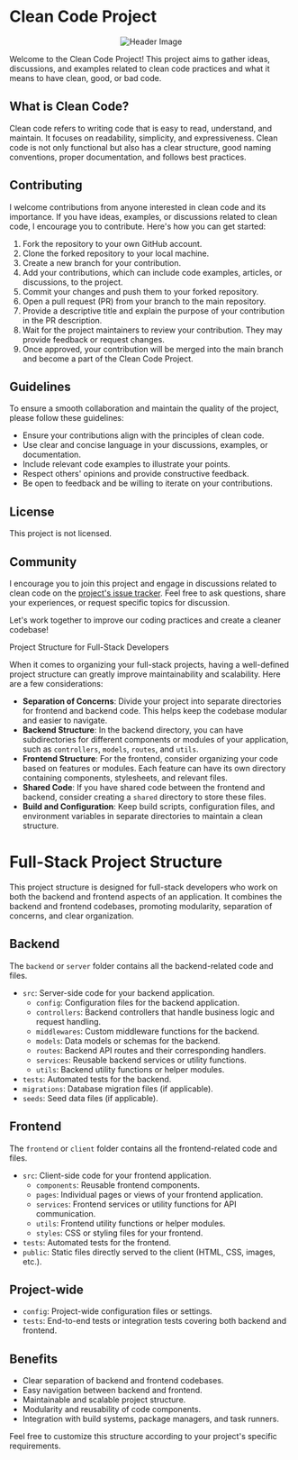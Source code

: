 # Clean Code Project

<p align="center">
  <img src="/images/ai-site-helping-with-software-production.jpg" alt="Header Image">
</p>
Welcome to the Clean Code Project! This project aims to gather ideas, discussions, and examples related to clean code practices and what it means to have clean, good, or bad code.

## What is Clean Code?

Clean code refers to writing code that is easy to read, understand, and maintain. It focuses on readability, simplicity, and expressiveness. Clean code is not only functional but also has a clear structure, good naming conventions, proper documentation, and follows best practices.

## Contributing

I welcome contributions from anyone interested in clean code and its importance. If you have ideas, examples, or discussions related to clean code, I encourage you to contribute. Here's how you can get started:

1. Fork the repository to your own GitHub account.
2. Clone the forked repository to your local machine.
3. Create a new branch for your contribution.
4. Add your contributions, which can include code examples, articles, or discussions, to the project.
5. Commit your changes and push them to your forked repository.
6. Open a pull request (PR) from your branch to the main repository.
7. Provide a descriptive title and explain the purpose of your contribution in the PR description.
8. Wait for the project maintainers to review your contribution. They may provide feedback or request changes.
9. Once approved, your contribution will be merged into the main branch and become a part of the Clean Code Project.

## Guidelines

To ensure a smooth collaboration and maintain the quality of the project, please follow these guidelines:

- Ensure your contributions align with the principles of clean code.
- Use clear and concise language in your discussions, examples, or documentation.
- Include relevant code examples to illustrate your points.
- Respect others' opinions and provide constructive feedback.
- Be open to feedback and be willing to iterate on your contributions.

## License

This project is not licensed. 

## Community

I encourage you to join this project and engage in discussions related to clean code on the [project's issue tracker](https://github.com/loiwai/cleanCode). Feel free to ask questions, share your experiences, or request specific topics for discussion.

Let's work together to improve our coding practices and create a cleaner codebase!

 Project Structure for Full-Stack Developers

When it comes to organizing your full-stack projects, having a well-defined project structure can greatly improve maintainability and scalability. Here are a few considerations:

- **Separation of Concerns**: Divide your project into separate directories for frontend and backend code. This helps keep the codebase modular and easier to navigate.
- **Backend Structure**: In the backend directory, you can have subdirectories for different components or modules of your application, such as `controllers`, `models`, `routes`, and `utils`.
- **Frontend Structure**: For the frontend, consider organizing your code based on features or modules. Each feature can have its own directory containing components, stylesheets, and relevant files.
- **Shared Code**: If you have shared code between the frontend and backend, consider creating a `shared` directory to store these files.
- **Build and Configuration**: Keep build scripts, configuration files, and environment variables in separate directories to maintain a clean structure.

# Full-Stack Project Structure

This project structure is designed for full-stack developers who work on both the backend and frontend aspects of an application. It combines the backend and frontend codebases, promoting modularity, separation of concerns, and clear organization.

## Backend

The `backend` or `server` folder contains all the backend-related code and files.

- `src`: Server-side code for your backend application.
  - `config`: Configuration files for the backend application.
  - `controllers`: Backend controllers that handle business logic and request handling.
  - `middlewares`: Custom middleware functions for the backend.
  - `models`: Data models or schemas for the backend.
  - `routes`: Backend API routes and their corresponding handlers.
  - `services`: Reusable backend services or utility functions.
  - `utils`: Backend utility functions or helper modules.
- `tests`: Automated tests for the backend.
- `migrations`: Database migration files (if applicable).
- `seeds`: Seed data files (if applicable).

## Frontend

The `frontend` or `client` folder contains all the frontend-related code and files.

- `src`: Client-side code for your frontend application.
  - `components`: Reusable frontend components.
  - `pages`: Individual pages or views of your frontend application.
  - `services`: Frontend services or utility functions for API communication.
  - `utils`: Frontend utility functions or helper modules.
  - `styles`: CSS or styling files for your frontend.
- `tests`: Automated tests for the frontend.
- `public`: Static files directly served to the client (HTML, CSS, images, etc.).

## Project-wide

- `config`: Project-wide configuration files or settings.
- `tests`: End-to-end tests or integration tests covering both backend and frontend.

## Benefits

- Clear separation of backend and frontend codebases.
- Easy navigation between backend and frontend.
- Maintainable and scalable project structure.
- Modularity and reusability of code components.
- Integration with build systems, package managers, and task runners.

Feel free to customize this structure according to your project's specific requirements.


